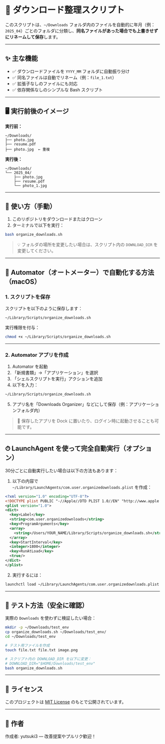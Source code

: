 # 📁 ダウンロード整理スクリプト

このスクリプトは、`~/Downloads` フォルダ内のファイルを自動的に年月（例：`2025_04`）ごとのフォルダに分類し、**同名ファイルがあった場合でも上書きせずにリネームして保存**します。

---

## ✨ 主な機能

- ✅ ダウンロードファイルを `YYYY_MM` フォルダに自動振り分け
- ✅ 同名ファイルは自動でリネーム（例：`file_1.txt`）
- ✅ 拡張子なしのファイルにも対応
- ✅ 依存関係なしのシンプルな Bash スクリプト

---

## 🖥️ 実行前後のイメージ

**実行前：**

```
~/Downloads/
├── photo.jpg
├── resume.pdf
├── photo.jpg  ← 重複
```

**実行後：**

```
~/Downloads/
└── 2025_04/
    ├── photo.jpg
    ├── resume.pdf
    └── photo_1.jpg
```

---

## 🔧 使い方（手動）

1. このリポジトリをダウンロードまたはクローン
2. ターミナルで以下を実行：

```bash
bash organize_downloads.sh
```

> 💡 フォルダの場所を変更したい場合は、スクリプト内の `DOWNLOAD_DIR` を変更してください。

---

## 🤖 Automator（オートメーター）で自動化する方法（macOS）

### 1. スクリプトを保存

スクリプトを以下のように保存します：

```
~/Library/Scripts/organize_downloads.sh
```

実行権限を付与：

```bash
chmod +x ~/Library/Scripts/organize_downloads.sh
```

---

### 2. Automator アプリを作成

1. Automator を起動
2. 「新規書類」→「アプリケーション」を選択
3. 「シェルスクリプトを実行」アクションを追加
4. 以下を入力：

```bash
~/Library/Scripts/organize_downloads.sh
```

5. アプリ名を「Downloads Organizer」などにして保存（例：アプリケーションフォルダ内）

> 🚀 保存したアプリを Dock に置いたり、ログイン時に起動させることも可能です。

---

## ⏱ LaunchAgent を使って完全自動実行（オプション）

30分ごとに自動実行したい場合は以下の方法もあります：

1. 以下の内容で `~/Library/LaunchAgents/com.user.organizedownloads.plist` を作成：

```xml
<?xml version="1.0" encoding="UTF-8"?>
<!DOCTYPE plist PUBLIC "-//Apple//DTD PLIST 1.0//EN" "http://www.apple.com/DTDs/PropertyList-1.0.dtd">
<plist version="1.0">
<dict>
  <key>Label</key>
  <string>com.user.organizedownloads</string>
  <key>ProgramArguments</key>
  <array>
    <string>/Users/YOUR_NAME/Library/Scripts/organize_downloads.sh</string>
  </array>
  <key>StartInterval</key>
  <integer>1800</integer>
  <key>RunAtLoad</key>
  <true/>
</dict>
</plist>
```

2. 実行するには：

```bash
launchctl load ~/Library/LaunchAgents/com.user.organizedownloads.plist
```

---

## 🧪 テスト方法（安全に確認）

実際の `Downloads` を使わずに検証したい場合：

```bash
mkdir -p ~/Downloads/test_env
cp organize_downloads.sh ~/Downloads/test_env/
cd ~/Downloads/test_env

# テスト用ファイルを作成
touch file.txt file.txt image.png

# スクリプト内の DOWNLOAD_DIR を以下に変更：
# DOWNLOAD_DIR="$HOME/Downloads/test_env"
bash organize_downloads.sh
```

---

## 📄 ライセンス

このプロジェクトは [MIT License](LICENSE) のもとで公開されています。

---

## 🙋 作者

作成者: yutsuki3 — 改善提案やプルリク歓迎！
